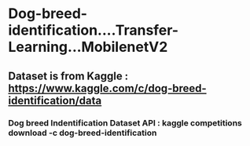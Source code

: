 # Dog-breed-identification....Transfer-Learning...MobilenetV2
## Dataset is from Kaggle : https://www.kaggle.com/c/dog-breed-identification/data
### Dog breed Indentification Dataset API : kaggle competitions download -c dog-breed-identification
